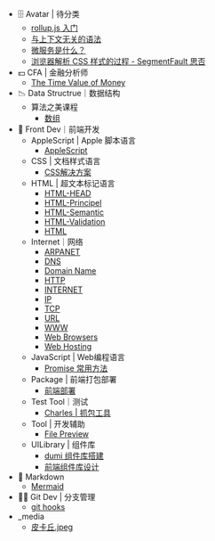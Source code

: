 * 🗄 Avatar | 待分类
  * [rollup.js 入门](🗄%20Avatar%20|%20待分类/rollup.js%20入门.md)
  * [与上下文无关的语法](🗄%20Avatar%20|%20待分类/与上下文无关的语法.md)
  * [微服务是什么？](🗄%20Avatar%20|%20待分类/微服务是什么？.md)
  * [浏览器解析 CSS 样式的过程 - SegmentFault 思否](🗄%20Avatar%20|%20待分类/浏览器解析%20CSS%20样式的过程%20-%20SegmentFault%20思否.md)
* 💵 CFA | 金融分析师
  * [The Time Value of Money](💵%20CFA%20|%20金融分析师/The%20Time%20Value%20of%20Money.md)
* 📉 Data Structrue｜数据结构
  * 算法之美课程
    * [数组](📉%20Data%20Structrue｜数据结构/算法之美课程/数组.md)
* 📲 Front Dev｜前端开发
  * AppleScript | Apple 脚本语言
    * [AppleScript](📲%20Front%20Dev｜前端开发/AppleScript%20|%20Apple%20脚本语言/AppleScript.md)
  * CSS | 文档样式语言
    * [CSS解决方案](📲%20Front%20Dev｜前端开发/CSS%20|%20文档样式语言/CSS解决方案.md)
  * HTML | 超文本标记语言
    * [HTML-HEAD](📲%20Front%20Dev｜前端开发/HTML%20|%20超文本标记语言/HTML-HEAD.md)
    * [HTML-Principel](📲%20Front%20Dev｜前端开发/HTML%20|%20超文本标记语言/HTML-Principel.md)
    * [HTML-Semantic](📲%20Front%20Dev｜前端开发/HTML%20|%20超文本标记语言/HTML-Semantic.md)
    * [HTML-Validation](📲%20Front%20Dev｜前端开发/HTML%20|%20超文本标记语言/HTML-Validation.md)
    * [HTML](📲%20Front%20Dev｜前端开发/HTML%20|%20超文本标记语言/HTML.md)
  * Internet｜网络
    * [ARPANET](📲%20Front%20Dev｜前端开发/Internet｜网络/ARPANET.md)
    * [DNS](📲%20Front%20Dev｜前端开发/Internet｜网络/DNS.md)
    * [Domain Name](📲%20Front%20Dev｜前端开发/Internet｜网络/Domain%20Name.md)
    * [HTTP](📲%20Front%20Dev｜前端开发/Internet｜网络/HTTP.md)
    * [INTERNET](📲%20Front%20Dev｜前端开发/Internet｜网络/INTERNET.md)
    * [IP](📲%20Front%20Dev｜前端开发/Internet｜网络/IP.md)
    * [TCP](📲%20Front%20Dev｜前端开发/Internet｜网络/TCP.md)
    * [URL](📲%20Front%20Dev｜前端开发/Internet｜网络/URL.md)
    * [WWW](📲%20Front%20Dev｜前端开发/Internet｜网络/WWW.md)
    * [Web Browsers](📲%20Front%20Dev｜前端开发/Internet｜网络/Web%20Browsers.md)
    * [Web Hosting](📲%20Front%20Dev｜前端开发/Internet｜网络/Web%20Hosting.md)
  * JavaScript | Web编程语言
    * [Promise 常用方法](📲%20Front%20Dev｜前端开发/JavaScript%20|%20Web编程语言/Promise%20常用方法.md)
  * Package | 前端打包部署
    * [前端部署](📲%20Front%20Dev｜前端开发/Package%20|%20前端打包部署/前端部署.md)
  * Test Tool｜测试
    * [Charles | 抓包工具](📲%20Front%20Dev｜前端开发/Test%20Tool｜测试/Charles%20|%20抓包工具.md)
  * Tool | 开发辅助
    * [File Preview](📲%20Front%20Dev｜前端开发/Tool%20|%20开发辅助/File%20Preview.md)
  * UILibrary | 组件库
    * [dumi 组件库搭建](📲%20Front%20Dev｜前端开发/UILibrary%20|%20组件库/dumi%20组件库搭建.md)
    * [前端组件库设计](📲%20Front%20Dev｜前端开发/UILibrary%20|%20组件库/前端组件库设计.md)
* 🎰 Markdown
  * [Mermaid](🎰%20Markdown/Mermaid.md)
* 🐻‍❄️  Git Dev | 分支管理
  * [git hooks](🐻‍❄️%20%20Git%20Dev%20|%20分支管理/git%20hooks.md)
* _media
  * [皮卡丘.jpeg](_media/皮卡丘.jpeg)
